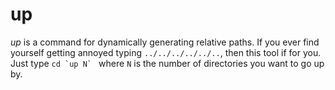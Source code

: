 # up
*up* is a command for dynamically generating relative paths. If you ever find yourself getting annoyed typing 
`../../../../../..`, then this tool if for you. Just type ``cd `up N` `` where `N` is the number of directories you want to go up by.
